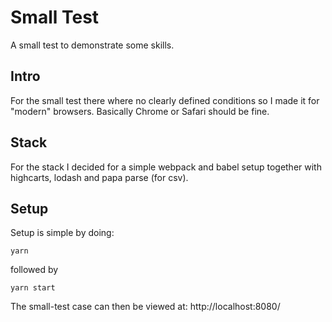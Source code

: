 # Small Test

A small test to demonstrate some skills.

## Intro

For the small test there where no clearly defined conditions so I made it for "modern" browsers. Basically Chrome or Safari should be fine.

## Stack

For the stack I decided for a simple webpack and babel setup together with highcarts, lodash and papa parse (for csv).

## Setup

Setup is simple by doing:
```
yarn
```

followed by

```
yarn start
```

The small-test case can then be viewed at: http://localhost:8080/